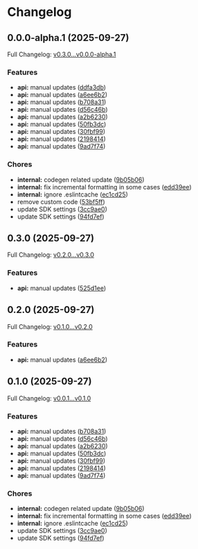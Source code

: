 # Changelog

## 0.0.0-alpha.1 (2025-09-27)

Full Changelog: [v0.3.0...v0.0.0-alpha.1](https://github.com/promptingcompany/sdk-typescript/compare/v0.3.0...v0.0.0-alpha.1)

### Features

* **api:** manual updates ([ddfa3db](https://github.com/promptingcompany/sdk-typescript/commit/ddfa3db7a0ee7519f7f9e7d2511181da6ebcf3d3))
* **api:** manual updates ([a6ee6b2](https://github.com/promptingcompany/sdk-typescript/commit/a6ee6b2fe8a5f66e8f6c9116ca149ab56d18e8e0))
* **api:** manual updates ([b708a31](https://github.com/promptingcompany/sdk-typescript/commit/b708a31fd0602f2f2f1aa48e3bd6cd7fae8182bc))
* **api:** manual updates ([d56c46b](https://github.com/promptingcompany/sdk-typescript/commit/d56c46bdfc0f28b9f7ff6c73be6db04957f1b460))
* **api:** manual updates ([a2b6230](https://github.com/promptingcompany/sdk-typescript/commit/a2b62302acd9a05dc57803d8d04234afdc7fcc17))
* **api:** manual updates ([50fb3dc](https://github.com/promptingcompany/sdk-typescript/commit/50fb3dc74333d75ae9f361d016a2c17d0b28a091))
* **api:** manual updates ([30fbf99](https://github.com/promptingcompany/sdk-typescript/commit/30fbf991acc0363c799db26fc9f3979e2d5a8f3f))
* **api:** manual updates ([2198414](https://github.com/promptingcompany/sdk-typescript/commit/2198414f2d08ff173c839ea844889330dfce8da3))
* **api:** manual updates ([9ad7f74](https://github.com/promptingcompany/sdk-typescript/commit/9ad7f745cbf3c62328c7b343e92d460fca9d8233))


### Chores

* **internal:** codegen related update ([9b05b06](https://github.com/promptingcompany/sdk-typescript/commit/9b05b0629b07e5ea75561151855269d4750f0a14))
* **internal:** fix incremental formatting in some cases ([edd39ee](https://github.com/promptingcompany/sdk-typescript/commit/edd39eea92fd055f59b29a94d957ba6f62243f98))
* **internal:** ignore .eslintcache ([ec1cd25](https://github.com/promptingcompany/sdk-typescript/commit/ec1cd25af63ef6a9c60d2f6b3221c69b0e973860))
* remove custom code ([53bf5ff](https://github.com/promptingcompany/sdk-typescript/commit/53bf5ffa7367ad8457e9ed486da1abba880d3ef2))
* update SDK settings ([3cc9ae0](https://github.com/promptingcompany/sdk-typescript/commit/3cc9ae08c99b35acd13ed9ae23bf2088bcbf52bd))
* update SDK settings ([94fd7ef](https://github.com/promptingcompany/sdk-typescript/commit/94fd7ef9ff4ea7012a96dabef1b4069176f58217))

## 0.3.0 (2025-09-27)

Full Changelog: [v0.2.0...v0.3.0](https://github.com/promptingcompany/sdk-typescript/compare/v0.2.0...v0.3.0)

### Features

* **api:** manual updates ([525d1ee](https://github.com/promptingcompany/sdk-typescript/commit/525d1eea0f47788a16c9026ebd87c7d74d0fdfbd))

## 0.2.0 (2025-09-27)

Full Changelog: [v0.1.0...v0.2.0](https://github.com/promptingcompany/sdk-typescript/compare/v0.1.0...v0.2.0)

### Features

* **api:** manual updates ([a6ee6b2](https://github.com/promptingcompany/sdk-typescript/commit/a6ee6b2fe8a5f66e8f6c9116ca149ab56d18e8e0))

## 0.1.0 (2025-09-27)

Full Changelog: [v0.0.1...v0.1.0](https://github.com/promptingcompany/sdk-typescript/compare/v0.0.1...v0.1.0)

### Features

* **api:** manual updates ([b708a31](https://github.com/promptingcompany/sdk-typescript/commit/b708a31fd0602f2f2f1aa48e3bd6cd7fae8182bc))
* **api:** manual updates ([d56c46b](https://github.com/promptingcompany/sdk-typescript/commit/d56c46bdfc0f28b9f7ff6c73be6db04957f1b460))
* **api:** manual updates ([a2b6230](https://github.com/promptingcompany/sdk-typescript/commit/a2b62302acd9a05dc57803d8d04234afdc7fcc17))
* **api:** manual updates ([50fb3dc](https://github.com/promptingcompany/sdk-typescript/commit/50fb3dc74333d75ae9f361d016a2c17d0b28a091))
* **api:** manual updates ([30fbf99](https://github.com/promptingcompany/sdk-typescript/commit/30fbf991acc0363c799db26fc9f3979e2d5a8f3f))
* **api:** manual updates ([2198414](https://github.com/promptingcompany/sdk-typescript/commit/2198414f2d08ff173c839ea844889330dfce8da3))
* **api:** manual updates ([9ad7f74](https://github.com/promptingcompany/sdk-typescript/commit/9ad7f745cbf3c62328c7b343e92d460fca9d8233))


### Chores

* **internal:** codegen related update ([9b05b06](https://github.com/promptingcompany/sdk-typescript/commit/9b05b0629b07e5ea75561151855269d4750f0a14))
* **internal:** fix incremental formatting in some cases ([edd39ee](https://github.com/promptingcompany/sdk-typescript/commit/edd39eea92fd055f59b29a94d957ba6f62243f98))
* **internal:** ignore .eslintcache ([ec1cd25](https://github.com/promptingcompany/sdk-typescript/commit/ec1cd25af63ef6a9c60d2f6b3221c69b0e973860))
* update SDK settings ([3cc9ae0](https://github.com/promptingcompany/sdk-typescript/commit/3cc9ae08c99b35acd13ed9ae23bf2088bcbf52bd))
* update SDK settings ([94fd7ef](https://github.com/promptingcompany/sdk-typescript/commit/94fd7ef9ff4ea7012a96dabef1b4069176f58217))
